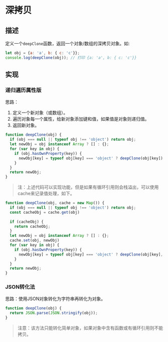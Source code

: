 # 深拷贝 #

## 描述 ##

定义一个`deepClone`函数，返回一个对象/数组的深拷贝对象。如:

```JavaScript
let obj = {a: 'a', b: { c: 'c'}};
console.log(deepClone(obj)); // 打印 {a: 'a', b: { c: 'c'}}
```

## 实现 ##

### 递归遍历属性版 ###

思路：

1. 定义一个新对象（或数组）。
2. 遍历对象每一个属性，给新对象添加键和值，如果值是对象则递归值。
3. 返回新对象。

```JavaScript
function deepClone(obj) {
  if (obj === null || typeof obj !== 'object') return obj;
  let newObj = obj instanceof Array ? [] : {};
  for (var key in obj) {
    if (obj.hasOwnProperty(key)) {
      newObj[key] = typeof obj[key] === 'object' ? deepClone(obj[key]) : obj[key];
    }
  }
  return newObj;
}
```

> 注：上述代码可以实现功能，但是如果有循环引用则会栈溢出，可以使用cache来记录值处理，如下。

```JavaScript
function deepClone(obj, cache = new Map()) {
  if (obj === null || typeof obj !== 'object') return obj;
  const cacheObj = cache.get(obj)
  
  if (cacheObj) {
    return cacheObj;
  }
  let newObj = obj instanceof Array ? [] : {};
  cache.set(obj, newObj)
  for (var key in obj) {
    if (obj.hasOwnProperty(key)) {
      newObj[key] = typeof obj[key] === 'object' ? deepClone(obj[key], cache) : obj[key];
    }
  }
  return newObj;
}
```

### JSON转化法 ###

思路：使用JSON对象转化为字符串再转化为对象。

```JavaScript
function deepClone(obj) {
  return JSON.parse(JSON.stringify(obj));
}
```

> 注意：该方法只能转化简单对象，如果对象中含有函数或有循环引用则不能拷贝。
